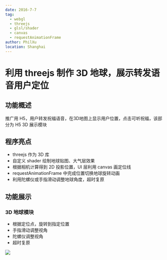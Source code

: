 ```yaml
---
date: 2016-7-7
tag:
  - webgl
  - threejs
  - glsl/shader
  - canvas
  - requestAnimationFrame
author: PhilXu
location: Shanghai  
---
```


# 利用 threejs 制作 3D 地球，展示转发语音用户定位
## 功能概述
推广用 H5，用户转发祝福语音，在3D地图上显示用户位置，点击可听祝福，该部分为 H5 3D 展示模块
## 程序亮点
- threejs 作为 3D 库
- 自定义 shader 绘制地球贴图、大气层效果
- 根据相机计算得到 2D 投影位置，UI 层利用 canvas 画定位线
- requestAnimationFrame 中完成位置切换地球旋转动画
- 利用陀螺仪或手指滑动调整地球角度，超时复原

## 功能展示
### 3D 地球模块
- 根据定位点，旋转到指定位置
- 手指滑动调整视角
- 陀螺仪调整视角
- 超时复原

![](../_images/earth/earth.gif)




